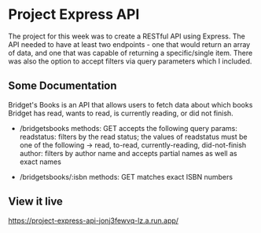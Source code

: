 # Project Express API

The project for this week was to create a RESTful API using Express. The API needed to have at least two endpoints - one that would return an array of data, and one that was capable of returning a specific/single item. There was also the option to accept filters via query parameters which I included. 

## Some Documentation

Bridget's Books is an API that allows users to fetch data about which books Bridget has read, wants to read, is currently reading, or did not finish.

* /bridgetsbooks
methods: GET
accepts the following query params: 
readstatus: filters by the read status; the values of readstatus must be one of the following -> read, to-read, currently-reading, did-not-finish
author: filters by author name and accepts partial names as well as exact names

* /bridgetsbooks/:isbn
methods: GET
matches exact ISBN numbers


## View it live

https://project-express-api-jonj3fewvq-lz.a.run.app/

